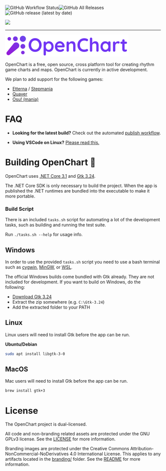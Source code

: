 ![GitHub Workflow Status](https://img.shields.io/github/workflow/status/OpenChartProject/OpenChart/build-and-test?style=for-the-badge)![GitHub All Releases](https://img.shields.io/github/downloads/OpenChartProject/OpenChart/total?style=for-the-badge)![GitHub release (latest by date)](https://img.shields.io/github/v/release/OpenChartProject/OpenChart?style=for-the-badge)

[![](https://imgur.com/bhQKKSZ.png)](https://discord.gg/wSGmN52)

--------------

[![](branding/banner_small.png)](https://github.com/OpenChartProject/OpenChart)

OpenChart is a free, open source, cross platform tool for creating rhythm game charts and maps. OpenChart is currently in active development.

We plan to add support for the following games:

- [Etterna](https://etternaonline.com/) / [Stepmania](https://www.stepmania.com/)
- [Quaver](https://quavergame.com/)
- [Osu! (mania)](https://osu.ppy.sh/)

# FAQ
- **Looking for the latest build?** Check out the automated [publish workflow](https://github.com/OpenChartProject/OpenChart/actions?query=workflow%3Apublish).

- **Using VSCode on Linux?** [Please read this.](docs/VSCodeLinux.md)

# Building OpenChart 🔨

OpenChart uses [.NET Core 3.1](https://dotnet.microsoft.com/download/dotnet-core/3.1) and [Gtk 3.24](https://www.gtk.org/).

The .NET Core SDK is only necessary to build the project. When the app is published the .NET runtimes are bundled into the executable to make it more portable.

### Build Script

There is an included `tasks.sh` script for automating a lot of the development tasks, such as building and running the test suite.

Run `./tasks.sh --help` for usage info.

## Windows
In order to use the provided `tasks.sh` script you need to use a bash terminal such as [cygwin](https://www.cygwin.com/), [MinGW](http://mingw.org/), or [WSL](https://docs.microsoft.com/en-us/windows/wsl/about).

The official Windows builds come bundled with Gtk already. They are not included for development. If you want to build on Windows, do the following:

- [Download Gtk 3.24](https://github.com/GtkSharp/Dependencies/raw/master/gtk-3.24.zip)
- Extract the zip somewhere (e.g. `C:\Gtk-3.24`)
- Add the extracted folder to your PATH

## Linux
Linux users will need to install Gtk before the app can be run.

**Ubuntu/Debian**

```bash
sudo apt install libgtk-3-0
```

## MacOS
Mac users will need to install Gtk before the app can be run.

```bash
brew install gtk+3
```

# License

The OpenChart project is dual-licensed.

All code and non-branding related assets are protected under the GNU GPLv3 license. See the [LICENSE](LICENSE) for more information.

Branding images are protected under the Creative Commons Attribution-NonCommercial-NoDerivatives 4.0 International License. This applies to any artifacts located in the [branding/](branding) folder. See the [README](branding/README.md) for more information.

